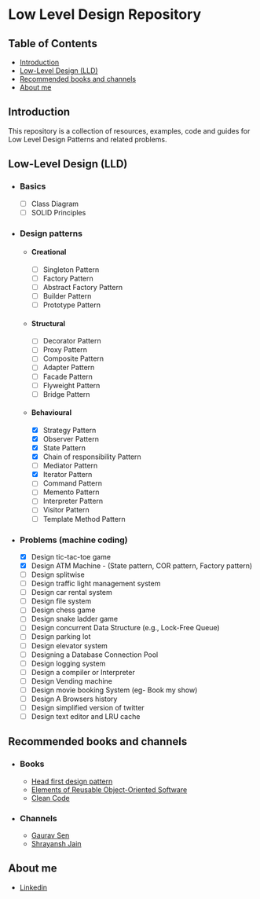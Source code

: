 # Low Level Design Repository

## Table of Contents

- [Introduction](#introduction)
- [Low-Level Design (LLD)](#low-level-design-lld)
- [Recommended books and channels](#recommended-books-and-channels)
- [About me](#about-me)

## Introduction
This repository is a collection of resources, examples, code and guides for Low Level Design Patterns and related problems.

## Low-Level Design (LLD)
- ### Basics
    - [ ] Class Diagram
    - [ ] SOLID Principles
- ### Design patterns
    - #### Creational
        - [ ] Singleton Pattern
        - [ ] Factory Pattern
        - [ ] Abstract Factory Pattern
        - [ ] Builder Pattern
        - [ ] Prototype Pattern
    - #### Structural
        - [ ] Decorator Pattern
        - [ ] Proxy Pattern
        - [ ] Composite Pattern
        - [ ] Adapter Pattern
        - [ ] Facade Pattern
        - [ ] Flyweight Pattern
        - [ ] Bridge Pattern
    - #### Behavioural
        - [X] Strategy Pattern
        - [X] Observer Pattern
        - [X] State Pattern
        - [X] Chain of responsibility Pattern
        - [ ] Mediator Pattern
        - [X] Iterator Pattern
        - [ ] Command Pattern
        - [ ] Memento Pattern
        - [ ] Interpreter Pattern
        - [ ] Visitor Pattern
        - [ ] Template Method Pattern
- ### Problems (machine coding)
    - [X] Design tic-tac-toe game
    - [X] Design ATM Machine - (State pattern, COR pattern, Factory pattern)
    - [ ] Design splitwise
    - [ ] Design traffic light management system
    - [ ] Design car rental system
    - [ ] Design file system
    - [ ] Design chess game
    - [ ] Design snake ladder game
    - [ ] Design concurrent Data Structure (e.g., Lock-Free Queue)
    - [ ] Design parking lot
    - [ ] Design elevator system
    - [ ] Designing a Database Connection Pool
    - [ ] Design logging system
    - [ ] Design a compiler or Interpreter
    - [ ] Design Vending machine
    - [ ] Design movie booking System (eg- Book my show)
    - [ ] Design A Browsers history
    - [ ] Design simplified version of twitter
    - [ ] Design text editor and LRU cache

## Recommended books and channels
- ### Books
    - [Head first design pattern](https://www.oreilly.com/library/view/head-first-design/0596007124/)
    - [Elements of Reusable Object-Oriented Software](https://www.oreilly.com/library/view/design-patterns-elements/0201633612/)
    - [Clean Code](https://www.oreilly.com/library/view/clean-code-a/9780136083238/)
- ### Channels
    - [Gaurav Sen](https://www.youtube.com/@gkcs)
    - [Shrayansh Jain](https://www.youtube.com/@ConceptandCoding)

## About me
- [Linkedin](https://www.linkedin.com/in/rajdip14/)